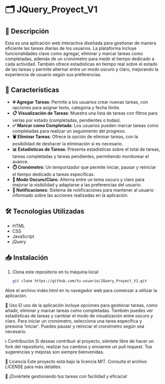 # 🗂️ JQuery_Proyect_V1

## 📖 Descripción

Esta es una aplicación web interactiva diseñada para gestionar de manera eficiente las tareas diarias de los usuarios. La plataforma incluye funcionalidades clave como agregar, eliminar y marcar tareas como completadas, además de un cronómetro para medir el tiempo dedicado a cada actividad. También ofrece estadísticas en tiempo real sobre el estado de las tareas y permite alternar entre un modo oscuro y claro, mejorando la experiencia de usuario según sus preferencias.

## 🚀 Características

- **➕ Agregar Tareas**: Permite a los usuarios crear nuevas tareas, con opciones para asignar texto, categoría y fecha límite.
- **📋 Visualización de Tareas**: Muestra una lista de tareas con filtros para verlas por estado (completadas, pendientes o todas).
- **✅ Marcar como Completada**: Los usuarios pueden marcar tareas como completadas para realizar un seguimiento del progreso.
- **🗑️ Eliminar Tareas**: Ofrece la opción de eliminar tareas, con la posibilidad de deshacer la eliminación si es necesario.
- **📊 Estadísticas de Tareas**: Presenta estadísticas sobre el total de tareas, tareas completadas y tareas pendientes, permitiendo monitorear el avance.
- **⏱️ Cronómetro**: Un temporizador que permite iniciar, pausar y reiniciar el tiempo dedicado a tareas específicas.
- **🌙 Modo Oscuro/Claro**: Alterna entre un tema oscuro y claro para mejorar la visibilidad y adaptarse a las preferencias del usuario.
- **🔔 Notificaciones**: Sistema de notificaciones para mantener al usuario informado sobre las acciones realizadas en la aplicación.

## 🛠️ Tecnologías Utilizadas

- HTML
- CSS
- JavaScript
- jQuery

## 📥 Instalación

1. Clona este repositorio en tu máquina local:
   ```bash
   git clone https://github.com/tu-usuario/JQuery_Proyect_V1.git

Abre el archivo index.html en tu navegador web para comenzar a utilizar la aplicación.


🔧 Uso
El uso de la aplicación incluye opciones para gestionar tareas, como añadir, eliminar y marcar tareas como completadas. También puedes ver estadísticas de tareas y cambiar el modo de visualización entre oscuro y claro. Para iniciar un cronómetro, selecciona una tarea específica y presiona 'Iniciar'. Puedes pausar y reiniciar el cronómetro según sea necesario.

📞 Contribución
Si deseas contribuir al proyecto, siéntete libre de hacer un fork del repositorio, realizar tus cambios y enviarme un pull request. Tus sugerencias y mejoras son siempre bienvenidas.

📂 Licencia
Este proyecto está bajo la licencia MIT. Consulta el archivo LICENSE para más detalles.

🌟 ¡Diviértete gestionando tus tareas con facilidad y eficacia!


